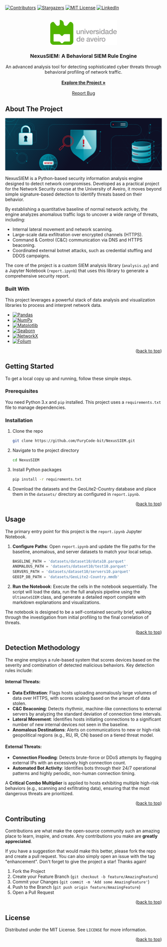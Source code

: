 <!-- Project: NexusSIEM -->
<a name="readme-top"></a>

[![Contributors][contributors-shield]][contributors-url]
[![Stargazers][stars-shield]][stars-url]
[![MIT License][license-shield]][license-url]
[![LinkedIn][linkedin-shield]][linkedin-url]

<!-- PROJECT LOGO -->
<br />
<div align="center">
  <a href="https://github.com/FuryCode-bit/NexusSIEM">
    <img src="readme/ua.png" alt="Logo" height="80">
  </a>

<h3 align="center">NexusSIEM: A Behavioral SIEM Rule Engine</h3>

  <p align="center">
    An advanced analysis tool for detecting sophisticated cyber threats through behavioral profiling of network traffic.
    <br />
    <br />
    <a href="https://github.com/FuryCode-bit/NexusSIEM"><strong>Explore the Project »</strong></a>
    <br />
    <br />
    <a href="https://github.com/FuryCode-bit/NexusSIEM/issues">Report Bug</a>
  </p>
</div>

<!-- ABOUT THE PROJECT -->
## About The Project

![Project Screenshot][project-screenshot]

NexusSIEM is a Python-based security information analysis engine designed to detect network compromises. Developed as a practical project for the Network Security course at the University of Aveiro, it moves beyond simple signature-based detection to identify threats based on their behavior.

By establishing a quantitative baseline of normal network activity, the engine analyzes anomalous traffic logs to uncover a wide range of threats, including:
*   Internal lateral movement and network scanning.
*   Large-scale data exfiltration over encrypted channels (HTTPS).
*   Command & Control (C&C) communication via DNS and HTTPS beaconing.
*   Coordinated external botnet attacks, such as credential stuffing and DDOS campaigns.

The core of the project is a custom SIEM analysis library (`analysis.py`) and a Jupyter Notebook (`report.ipynb`) that uses this library to generate a comprehensive security report.

<!-- BUILT WITH -->
### Built With

This project leverages a powerful stack of data analysis and visualization libraries to process and interpret network data.

*   [![Pandas][Pandas.io]][Pandas-url]
*   [![NumPy][NumPy.org]][NumPy-url]
*   [![Matplotlib][Matplotlib.org]][Matplotlib-url]
*   [![Seaborn][Seaborn.pydata.org]][Seaborn-url]
*   [![NetworkX][NetworkX.org]][NetworkX-url]
*   [![Folium][Folium.python-visualization.github.io]][Folium-url]

<p align="right">(<a href="#readme-top">back to top</a>)</p>

<!-- GETTING STARTED -->
## Getting Started

To get a local copy up and running, follow these simple steps.

### Prerequisites

You need Python 3.x and `pip` installed. This project uses a `requirements.txt` file to manage dependencies.

### Installation

1.  Clone the repo
    ```sh
    git clone https://github.com/FuryCode-bit/NexusSIEM.git
    ```
2.  Navigate to the project directory
    ```sh
    cd NexusSIEM
    ```
3.  Install Python packages
    ```sh
    pip install -r requirements.txt
    ```
4.  Download the datasets and the GeoLite2-Country database and place them in the `datasets/` directory as configured in `report.ipynb`.

<p align="right">(<a href="#readme-top">back to top</a>)</p>

<!-- USAGE EXAMPLES -->
## Usage

The primary entry point for this project is the `report.ipynb` Jupyter Notebook.

1.  **Configure Paths**: Open `report.ipynb` and update the file paths for the baseline, anomalous, and server datasets to match your local setup.
    ```python
    BASELINE_PATH = 'datasets/dataset10/data10.parquet'
    ANOMALOUS_PATH = 'datasets/dataset10/test10.parquet'
    SERVERS_PATH = 'datasets/dataset10/servers10.parquet'
    GEOIP_DB_PATH = 'datasets/GeoLite2-Country.mmdb'
    ```
2.  **Run the Notebook**: Execute the cells in the notebook sequentially. The script will load the data, run the full analysis pipeline using the `UltimateSIEM` class, and generate a detailed report complete with markdown explanations and visualizations.

The notebook is designed to be a self-contained security brief, walking through the investigation from initial profiling to the final correlation of threats.

<p align="right">(<a href="#readme-top">back to top</a>)</p>

<!-- DETECTION METHODOLOGY -->
## Detection Methodology

The engine employs a rule-based system that scores devices based on the severity and combination of detected malicious behaviors. Key detection rules include:

#### Internal Threats:
*   **Data Exfiltration**: Flags hosts uploading anomalously large volumes of data over HTTPS, with scores scaling based on the amount of data stolen.
*   **C&C Beaconing**: Detects rhythmic, machine-like connections to external servers by analyzing the standard deviation of connection time intervals.
*   **Lateral Movement**: Identifies hosts initiating connections to a significant number of new internal devices not seen in the baseline.
*   **Anomalous Destinations**: Alerts on communications to new or high-risk geopolitical regions (e.g., RU, IR, CN) based on a tiered threat model.

#### External Threats:
*   **Connection Flooding**: Detects brute-force or DDoS attempts by flagging external IPs with an excessively high connection count.
*   **Automated Bot Activity**: Identifies bots through their 24/7 operational patterns and highly periodic, non-human connection timing.

A **Critical Combo Multiplier** is applied to hosts exhibiting multiple high-risk behaviors (e.g., scanning and exfiltrating data), ensuring that the most dangerous threats are prioritized.

<p align="right">(<a href="#readme-top">back to top</a>)</p>

<!-- CONTRIBUTING -->
## Contributing

Contributions are what make the open-source community such an amazing place to learn, inspire, and create. Any contributions you make are **greatly appreciated**.

If you have a suggestion that would make this better, please fork the repo and create a pull request. You can also simply open an issue with the tag "enhancement".
Don't forget to give the project a star! Thanks again!

1.  Fork the Project
2.  Create your Feature Branch (`git checkout -b feature/AmazingFeature`)
3.  Commit your Changes (`git commit -m 'Add some AmazingFeature'`)
4.  Push to the Branch (`git push origin feature/AmazingFeature`)
5.  Open a Pull Request

<p align="right">(<a href="#readme-top">back to top</a>)</p>

<!-- LICENSE -->
## License

Distributed under the MIT License. See `LICENSE` for more information.

<p align="right">(<a href="#readme-top">back to top</a>)</p>

<!-- MARKDOWN LINKS & IMAGES -->
[contributors-shield]: https://img.shields.io/github/contributors/FuryCode-bit/NexusSIEM.svg?style=for-the-badge
[contributors-url]: https://github.com/FuryCode-bit/NexusSIEM/graphs/contributors
[stars-shield]: https://img.shields.io/github/stars/FuryCode-bit/NexusSIEM.svg?style=for-the-badge
[stars-url]: https://github.com/FuryCode-bit/NexusSIEM/stargazers
[license-shield]: https://img.shields.io/github/license/FuryCode-bit/NexusSIEM.svg?style=for-the-badge
[license-url]: https://github.com/FuryCode-bit/NexusSIEM/blob/master/LICENSE
[linkedin-shield]: https://img.shields.io/badge/-LinkedIn-black.svg?style=for-the-badge&logo=linkedin&colorB=555
[linkedin-url]: https://linkedin.com/in/bernardeswebdev
[project-screenshot]: readme/siem.png
[Pandas.io]: https://img.shields.io/badge/pandas-150458.svg?style=for-the-badge&logo=pandas&logoColor=white
[Pandas-url]: https://pandas.pydata.org/
[NumPy.org]: https://img.shields.io/badge/numpy-4d77cf.svg?style=for-the-badge&logo=numpy&logoColor=white
[NumPy-url]: https://numpy.org/
[Matplotlib.org]: https://img.shields.io/badge/matplotlib-212121.svg?style=for-the-badge&logo=matplotlib&logoColor=white
[Matplotlib-url]: https://matplotlib.org/
[Seaborn.pydata.org]: https://img.shields.io/badge/seaborn-2c3e50.svg?style=for-the-badge&logo=seaborn&logoColor=white
[Seaborn-url]: https://seaborn.pydata.org/
[NetworkX.org]: https://img.shields.io/badge/networkx-34749f.svg?style=for-the-badge&logo=networkx&logoColor=white
[NetworkX-url]: https://networkx.org/
[Folium.python-visualization.github.io]: https://img.shields.io/badge/folium-1a1a1a.svg?style=for-the-badge&logo=folium&logoColor=white
[Folium-url]: https://python-visualization.github.io/folium/